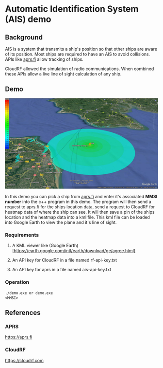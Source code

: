 # Automatic Identification System (AIS) demo

## Background

AIS is a system that transmits a ship's position so that other ships are aware of its position. Most ships are required to have an AIS to avoid collisions. APIs like [aprs.fi](https://aprs.fi) allow tracking of ships.

CloudRF allowed the simulation of radio communications. When combined these APIs allow a live line of sight calculation of any ship.

## Demo

![DEMO](example2.jpg)

In this demo you can pick a ship from [aprs.fi](https://aprs.fi) and enter it's associated **MMSI number** into the c++ program in this demo. The program will then send a request to aprs.fi for the ships location data, send a request to CloudRF for heatmap data of where the ship can see. It will then save a pin of the ships location and the heatmap data into a kml file. This kml file can be loaded into Google Earth to view the plane and it's line of sight.

### Requirements

1. A KML viewer like (Google Earth)[https://earth.google.com/intl/earth/download/ge/agree.html]

2. An API key for CloudRF in a file named rf-api-key.txt

3. An API key for aprs in a file named ais-api-key.txt

### Operation

	./demo.exe or demo.exe
	<MMSI>
	
## References

### APRS

https://aprs.fi

### CloudRF

https://cloudrf.com
